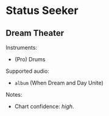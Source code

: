 # Status Seeker

## Dream Theater

Instruments:

  * (Pro) Drums

Supported audio:

  * `album` (When Dream and Day Unite)

Notes:

  * Chart confidence: *high*.

